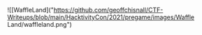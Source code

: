 ![[WaffleLand]("https://github.com/geoffchisnall/CTF-Writeups/blob/main/HacktivityCon/2021/pregame/images/Waffle Land/waffleland.png")
